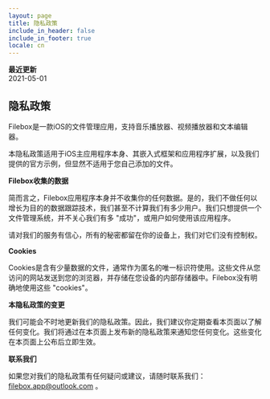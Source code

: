 ```yaml
---
layout: page
title: 隐私政策
include_in_header: false
include_in_footer: true
locale: cn
---
```


**最近更新**  
2021-05-01

## 隐私政策

Filebox是一款iOS的文件管理应用，支持音乐播放器、视频播放器和文本编辑器。

本隐私政策适用于iOS主应用程序本身、其嵌入式框架和应用程序扩展，以及我们提供的官方示例，但显然不适用于您自己添加的文件。

**Filebox收集的数据**

简而言之，Filebox应用程序本身并不收集你的任何数据。是的，我们不做任何以增长为目的的数据跟踪技术，我们甚至不计算我们有多少用户。我们只想提供一个文件管理系统，并不关心我们有多 "成功"，或用户如何使用该应用程序。

请对我们的服务有信心，所有的秘密都留在你的设备上，我们对它们没有控制权。

**Cookies**

Cookies是含有少量数据的文件，通常作为匿名的唯一标识符使用。这些文件从您访问的网站发送到您的浏览器，并存储在您设备的内部存储器中。Filebox没有明确地使用这些 "cookies"。

**本隐私政策的变更**

我们可能会不时地更新我们的隐私政策。因此，我们建议你定期查看本页面以了解任何变化。我们将通过在本页面上发布新的隐私政策来通知您任何变化。这些变化在本页面上公布后立即生效。

**联系我们**

如果您对我们的隐私政策有任何疑问或建议，请随时联系我们：filebox.app@outlook.com 。
